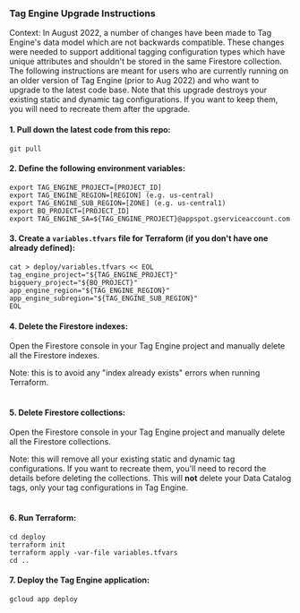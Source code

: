 ### Tag Engine Upgrade Instructions 

Context: In August 2022, a number of changes have been made to Tag Engine's data model which are not backwards compatible. These changes were needed to support additional tagging configuration types which have unique attributes and shouldn't be stored in the same Firestore collection. The following instructions are meant for users who are currently running on an older version of Tag Engine (prior to Aug 2022) and who want to upgrade to the latest code base. Note that this upgrade destroys your existing static and dynamic tag configurations. If you want to keep them, you will need to recreate them after the upgrade. 

#### 1. Pull down the latest code from this repo:

```
git pull
```

#### 2. Define the following environment variables:

```
export TAG_ENGINE_PROJECT=[PROJECT_ID]
export TAG_ENGINE_REGION=[REGION] (e.g. us-central)
export TAG_ENGINE_SUB_REGION=[ZONE] (e.g. us-central1)
export BQ_PROJECT=[PROJECT_ID]
export TAG_ENGINE_SA=${TAG_ENGINE_PROJECT}@appspot.gserviceaccount.com
```


#### 3. Create a `variables.tfvars` file for Terraform (if you don't have one already defined):

```
cat > deploy/variables.tfvars << EOL
tag_engine_project="${TAG_ENGINE_PROJECT}"
bigquery_project="${BQ_PROJECT}"
app_engine_region="${TAG_ENGINE_REGION}"
app_engine_subregion="${TAG_ENGINE_SUB_REGION}"
EOL
```

#### 4. Delete the Firestore indexes:

Open the Firestore console in your Tag Engine project and manually delete all the Firestore indexes. 

Note: this is to avoid any "index already exists" errors when running Terraform. <br><br>



#### 5. Delete Firestore collections:

Open the Firestore console in your Tag Engine project and manually delete all the Firestore collections. 

Note: this will remove all your existing static and dynamic tag configurations. If you want to recreate them, you'll need to record the details before deleting the collections. This will <b>not</b> delete your Data Catalog tags, only your tag configurations in Tag Engine.  <br><br>



#### 6. Run Terraform:<br>

```
cd deploy
terraform init
terraform apply -var-file variables.tfvars
cd ..
```

#### 7. Deploy the Tag Engine application:<br>

```
gcloud app deploy
```

